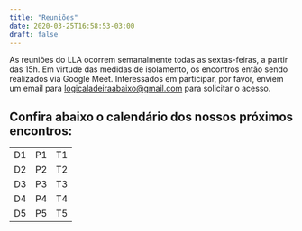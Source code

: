 ```yaml
---
title: "Reuniões"
date: 2020-03-25T16:58:53-03:00
draft: false
---
```


As reuniões do LLA ocorrem semanalmente todas as sextas-feiras, a partir das 15h. Em virtude das medidas de isolamento, os encontros então sendo realizados via Google Meet. Interessados em participar, por favor, enviem um email para logicaladeiraabaixo@gmail.com para solicitar o acesso.

## Confira abaixo o calendário dos nossos próximos encontros:

|           |             |        |
| --------- | ----------- | ------ |
| D1        | P1          | T1     |
| D2        | P2          | T2     |
| D3        | P3          | T3     |
| D4        | P4          | T4     |
| D5        | P5          | T5     |

